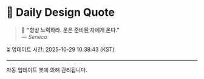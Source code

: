 
# 📘 Daily Design Quote

> 💬 **"항상 노력하라. 운은 준비된 자에게 온다."**  
> — *Seneca*

⏳ 업데이트 시간: 2025-10-29 10:38:43 (KST)

---

자동 업데이트 봇에 의해 관리됩니다.
